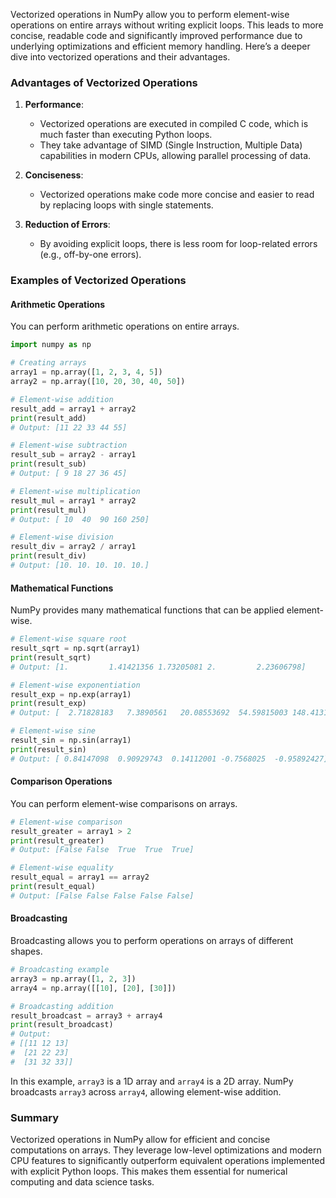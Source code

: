 Vectorized operations in NumPy allow you to perform element-wise operations on entire arrays without writing explicit loops. This leads to more concise, readable code and significantly improved performance due to underlying optimizations and efficient memory handling. Here’s a deeper dive into vectorized operations and their advantages.

### Advantages of Vectorized Operations

1. **Performance**:
   - Vectorized operations are executed in compiled C code, which is much faster than executing Python loops.
   - They take advantage of SIMD (Single Instruction, Multiple Data) capabilities in modern CPUs, allowing parallel processing of data.

2. **Conciseness**:
   - Vectorized operations make code more concise and easier to read by replacing loops with single statements.

3. **Reduction of Errors**:
   - By avoiding explicit loops, there is less room for loop-related errors (e.g., off-by-one errors).

### Examples of Vectorized Operations

#### Arithmetic Operations

You can perform arithmetic operations on entire arrays.

```python
import numpy as np

# Creating arrays
array1 = np.array([1, 2, 3, 4, 5])
array2 = np.array([10, 20, 30, 40, 50])

# Element-wise addition
result_add = array1 + array2
print(result_add)
# Output: [11 22 33 44 55]

# Element-wise subtraction
result_sub = array2 - array1
print(result_sub)
# Output: [ 9 18 27 36 45]

# Element-wise multiplication
result_mul = array1 * array2
print(result_mul)
# Output: [ 10  40  90 160 250]

# Element-wise division
result_div = array2 / array1
print(result_div)
# Output: [10. 10. 10. 10. 10.]
```

#### Mathematical Functions

NumPy provides many mathematical functions that can be applied element-wise.

```python
# Element-wise square root
result_sqrt = np.sqrt(array1)
print(result_sqrt)
# Output: [1.         1.41421356 1.73205081 2.         2.23606798]

# Element-wise exponentiation
result_exp = np.exp(array1)
print(result_exp)
# Output: [  2.71828183   7.3890561   20.08553692  54.59815003 148.4131591 ]

# Element-wise sine
result_sin = np.sin(array1)
print(result_sin)
# Output: [ 0.84147098  0.90929743  0.14112001 -0.7568025  -0.95892427]
```

#### Comparison Operations

You can perform element-wise comparisons on arrays.

```python
# Element-wise comparison
result_greater = array1 > 2
print(result_greater)
# Output: [False False  True  True  True]

# Element-wise equality
result_equal = array1 == array2
print(result_equal)
# Output: [False False False False False]
```

#### Broadcasting

Broadcasting allows you to perform operations on arrays of different shapes.

```python
# Broadcasting example
array3 = np.array([1, 2, 3])
array4 = np.array([[10], [20], [30]])

# Broadcasting addition
result_broadcast = array3 + array4
print(result_broadcast)
# Output:
# [[11 12 13]
#  [21 22 23]
#  [31 32 33]]
```

In this example, `array3` is a 1D array and `array4` is a 2D array. NumPy broadcasts `array3` across `array4`, allowing element-wise addition.

### Summary

Vectorized operations in NumPy allow for efficient and concise computations on arrays. They leverage low-level optimizations and modern CPU features to significantly outperform equivalent operations implemented with explicit Python loops. This makes them essential for numerical computing and data science tasks.
